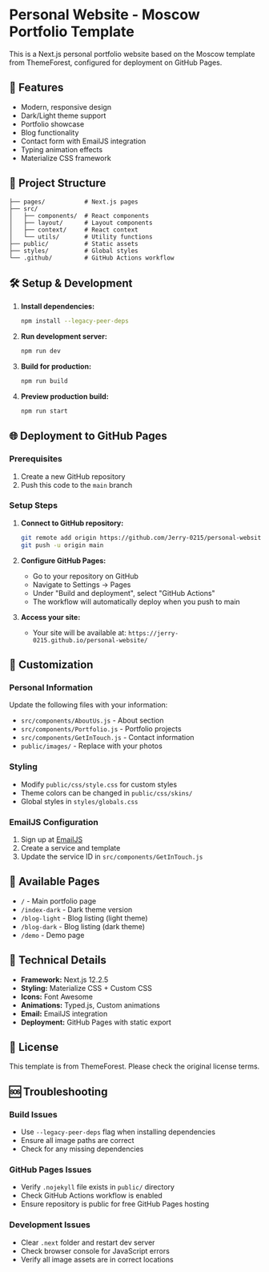 # Personal Website - Moscow Portfolio Template

This is a Next.js personal portfolio website based on the Moscow template from ThemeForest, configured for deployment on GitHub Pages.

## 🚀 Features

- Modern, responsive design
- Dark/Light theme support
- Portfolio showcase
- Blog functionality
- Contact form with EmailJS integration
- Typing animation effects
- Materialize CSS framework

## 📁 Project Structure

```
├── pages/           # Next.js pages
├── src/
│   ├── components/  # React components
│   ├── layout/      # Layout components
│   ├── context/     # React context
│   └── utils/       # Utility functions
├── public/          # Static assets
├── styles/          # Global styles
└── .github/         # GitHub Actions workflow
```

## 🛠️ Setup & Development

1. **Install dependencies:**
   ```bash
   npm install --legacy-peer-deps
   ```

2. **Run development server:**
   ```bash
   npm run dev
   ```

3. **Build for production:**
   ```bash
   npm run build
   ```

4. **Preview production build:**
   ```bash
   npm run start
   ```

## 🌐 Deployment to GitHub Pages

### Prerequisites
1. Create a new GitHub repository
2. Push this code to the `main` branch

### Setup Steps
1. **Connect to GitHub repository:**
   ```bash
   git remote add origin https://github.com/Jerry-0215/personal-website.git
   git push -u origin main
   ```

2. **Configure GitHub Pages:**
   - Go to your repository on GitHub
   - Navigate to Settings → Pages
   - Under "Build and deployment", select "GitHub Actions"
   - The workflow will automatically deploy when you push to main

3. **Access your site:**
   - Your site will be available at: `https://jerry-0215.github.io/personal-website/`

## 🎨 Customization

### Personal Information
Update the following files with your information:
- `src/components/AboutUs.js` - About section
- `src/components/Portfolio.js` - Portfolio projects
- `src/components/GetInTouch.js` - Contact information
- `public/images/` - Replace with your photos

### Styling
- Modify `public/css/style.css` for custom styles
- Theme colors can be changed in `public/css/skins/`
- Global styles in `styles/globals.css`

### EmailJS Configuration
1. Sign up at [EmailJS](https://www.emailjs.com/)
2. Create a service and template
3. Update the service ID in `src/components/GetInTouch.js`

## 📝 Available Pages

- `/` - Main portfolio page
- `/index-dark` - Dark theme version
- `/blog-light` - Blog listing (light theme)
- `/blog-dark` - Blog listing (dark theme)
- `/demo` - Demo page

## 🔧 Technical Details

- **Framework:** Next.js 12.2.5
- **Styling:** Materialize CSS + Custom CSS
- **Icons:** Font Awesome
- **Animations:** Typed.js, Custom animations
- **Email:** EmailJS integration
- **Deployment:** GitHub Pages with static export

## 📄 License

This template is from ThemeForest. Please check the original license terms.

## 🆘 Troubleshooting

### Build Issues
- Use `--legacy-peer-deps` flag when installing dependencies
- Ensure all image paths are correct
- Check for any missing dependencies

### GitHub Pages Issues
- Verify `.nojekyll` file exists in `public/` directory
- Check GitHub Actions workflow is enabled
- Ensure repository is public for free GitHub Pages hosting

### Development Issues
- Clear `.next` folder and restart dev server
- Check browser console for JavaScript errors
- Verify all image assets are in correct locations
